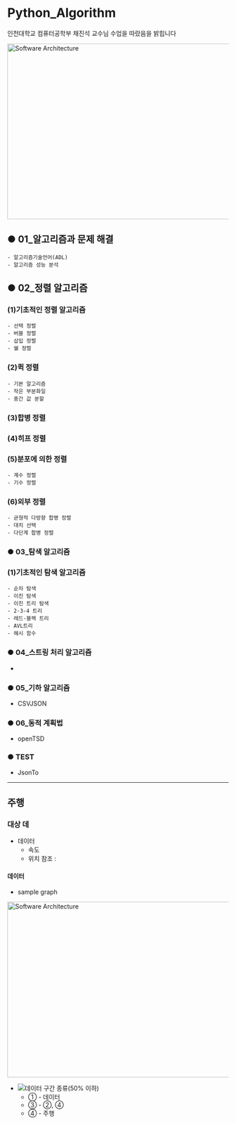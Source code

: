 # Python_Algorithm

인천대학교 컴퓨터공학부 채진석 교수님 수업을 따랐음을 밝힙니다

<img src="./img/1.png" width="600px" height="400px" title="소프트웨어 실행 구조" alt="Software Architecture"> </img> 
<!-- [Fig](./img/1.png) --> 


## ● 01_알고리즘과 문제 해결
    - 알고리즘기술언어(ADL)
    - 알고리즘 성능 분석
    
## ● 02_정렬 알고리즘
  ### (1)기초적인 정렬 알고리즘
    - 선택 정렬
    - 버블 정렬
    - 삽입 정렬
    - 쉘 정렬
  ### (2)퀵 정렬
    - 기본 알고리즘
    - 작은 부분화일
    - 중간 값 분할    
  ### (3)합병 정렬
  ### (4)히프 정렬
  ### (5)분포에 의한 정렬
    - 계수 정렬
    - 기수 정렬
  ### (6)외부 정렬
    - 균형적 다방향 합병 정렬
    - 대치 선택
    - 다단계 합병 정렬

### ● 03_탐색 알고리즘
  ### (1)기초적인 탐색 알고리즘
    - 순차 탐색
    - 이진 탐색
    - 이진 트리 탐색
    - 2-3-4 트리
    - 레드-블랙 트리
    - AVL트리
    - 해시 함수


### ● 04_스트링 처리 알고리즘
  - 
  
### ● 05_기하 알고리즘
  - CSVJSON

### ● 06_동적 계획법
  - openTSD

### ● TEST
  - JsonTo
    
----

## 주행
### 대상 데
  - 데이터
    - 속도
    - 위치 참조 : 
  
#### 데이터
  - sample graph
    <!-- ![50이하인 차량 그래프](./img/under_50_graph.PNG) -->
<img src="./img/under_50_graph.PNG" width="600px" height="400px" title="50% 이하 차량 그래프" alt="Software Architecture"> </img>  

  - ![데이터 구간 종류(50% 이하)](./img/under50.png)
    - ① - 데이터
    - ③ - ②, ④
    - ④ - 주행
  
    
